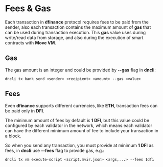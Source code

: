 # Fees & Gas

Each transaction in **dfinance** protocol requires fees to be paid from the sender, also each transaction contains the maximum amount of **gas** that can be used during transaction execution. This **gas** value uses during write/read data from storage, and also during the execution of smart contracts with **Move VM**.

## Gas

The gas amount is an integer and could be provided by **--gas** flag in **dncli**:

```text
dncli tx bank send <sender> <recipient> <amount> --gas <value>
```

## Fees

Even **dfinance** supports different currencies, like **ETH**, transaction fees can be paid only in **DFI**.

The minimum amount of fees by default is **1 DFI**, but this value could be configured by each validator in the network, which means each validator can have the different minimum amount of fee to include your transaction in a block.

So when you send any transaction, you must provide at minimum **1 DFI** as fees, in **dncli** use **--fees** flag to provide gas, e.g.:

```text
dncli tx vm execute-script <script.mvir.json> <args,...> --fees 1dfi
```

